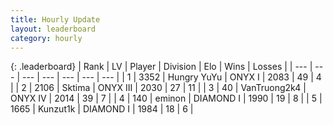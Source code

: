 ```yaml
---
title: Hourly Update
layout: leaderboard
category: hourly
---
```


{: .leaderboard}
| Rank | LV | Player | Division | Elo | Wins | Losses |
| --- | --- | --- | --- | --- | --- | --- |
| <span data-change="1">1</span> | 3352 | <span title="ID: 164871">Hungry YuYu</span> | ONYX I | <span data-change="64">2083</span> | <span data-change="6">49</span> | <span data-change="0">4</span> |
| <span data-change="-1">2</span> | 2106 | <span title="ID: 353063">Sktima</span> | ONYX III | <span data-change="0">2030</span> | <span data-change="0">27</span> | <span data-change="0">11</span> |
| <span data-change="0">3</span> | 40 | <span title="ID: 621410">VanTruong2k4</span> | ONYX IV | <span data-change="0">2014</span> | <span data-change="0">39</span> | <span data-change="0">7</span> |
| <span data-change="1">4</span> | 140 | <span title="ID: 282716">eminon</span> | DIAMOND I | <span data-change="17">1990</span> | <span data-change="4">19</span> | <span data-change="2">8</span> |
| <span data-change="-1">5</span> | 1665 | <span title="ID: 392407">Kunzut1k</span> | DIAMOND I | <span data-change="0">1984</span> | <span data-change="0">18</span> | <span data-change="0">6</span> |